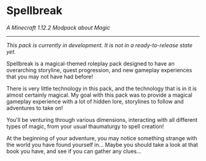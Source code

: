 # Spellbreak
*A Minecraft 1.12.2 Modpack about Magic*

-----

*This pack is currently in development. It is not in a ready-to-release state yet.*

 

Spellbreak is a magical-themed roleplay pack designed to have an overarching storyline, quest progression, and new gameplay experiences that you may not have had before!

 

There is very little technology in this pack, and the technology that is in it is almost certainly magical. My goal with this pack was to provide a magical gameplay experience with a lot of hidden lore, storylines to follow and adventures to take on!

 

You'll be venturing through various dimensions, interacting with all different types of magic, from your usual thaumaturgy to spell creation!

 

At the beginning of your adventure, you may notice something strange with the world you have found yourself in... Maybe you should take a look at that book you have, and see if you can gather any clues...
